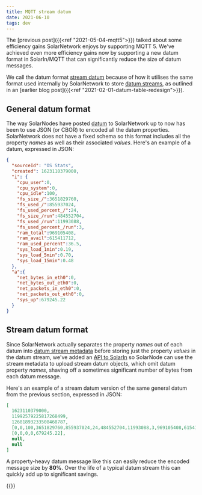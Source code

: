 ```yaml
---
title: MQTT stream datum
date: 2021-06-10
tags: dev
---
```

The [previous post]({{<ref "2021-05-04-mqtt5">}}) talked about some efficiency gains
SolarNetwork enjoys by supporting MQTT 5. We've achieved even more efficiency gains now by
supporting a new datum format in SolarIn/MQTT that can significantly reduce the size of datum
messages.

<!--more-->

We call the datum format [stream datum][StreamDatum] because of how it utilises the same
format used internally by SolarNetwork to store [datum streams][DatumStreams], as outlined in an
[earlier blog post]({{<ref "2021-02-01-datum-table-redesign">}}).

## General datum format

The way SolarNodes have posted [datum][Datum] to SolarNetwork up to now has been to use JSON (or
CBOR) to encoded all the datum properties. SolarNetwork does not have a fixed schema so this format
includes all the property _names_ as well as their associated _values_. Here's an example of a
datum, expressed in JSON:

```json
{
  "sourceId": "OS Stats",
  "created": 1623110379000,
  "i": {
    "cpu_user":0,
    "cpu_system":0,
    "cpu_idle":100,
    "fs_size_/":3651829760,
    "fs_used_/":855937024,
    "fs_used_percent_/":24,
    "fs_size_/run":484552704,
    "fs_used_/run":11993088,
    "fs_used_percent_/run":3,
    "ram_total":969105408,
    "ram_avail":615411712,
    "ram_used_percent":36.5,
    "sys_load_1min":0.19,
    "sys_load_5min":0.70,
    "sys_load_15min":0.48
  },
  "a":{
    "net_bytes_in_eth0":0,
    "net_bytes_out_eth0":0,
    "net_packets_in_eth0":0,
    "net_packets_out_eth0":0,
    "sys_up":679245.22
  }
}
```

## Stream datum format

Since SolarNetwork actually separates the property _names_ out of each datum into [datum stream
metadata][DatumStreamMetadata] before storing just the property _values_ in the datum stream, we've
added an [API to SolarIn][SolarIn-StreamMetadata] so SolarNode can use the stream metadata to upload
stream datum objects, which omit datum property _names_, shaving off a sometimes significant number
of bytes from each datum message.

Here's an example of a stream datum version of the same general datum from the previous section,
expressed in JSON:

```json
[
  1623110379000,
  11992579225817268499,
  12681893233508468787,
  [0,0,100,3651829760,855937024,24,484552704,11993088,3,969105408,615411712,36.5,0.19,0.70,0.48],
  [0,0,0,0,679245.22],
  null,
  null
]
```

A property-heavy datum message like this can easily reduce the encoded message size by **80%**. Over
the life of a typical datum stream this can quickly add up to significant savings.

{{<shoutout img="/img/news/ecogy-logo-248.png" name="Ecogy Energy" url="https://www.ecogyenergy.com/"/>}}


[Datum]: https://github.com/SolarNetwork/solarnetwork/wiki/SolarNet-API-global-objects#datum
[DatumStreamMetadata]: https://github.com/SolarNetwork/solarnetwork/wiki/SolarNet-API-global-objects#datum-stream-metadata
[DatumStreams]: https://github.com/SolarNetwork/solarnetwork/wiki/SolarNet-API-global-objects#datum-stream
[NET-281]: https://dev.solarnetwork.net/jira/browse/NET-281
[StreamDatum]: https://github.com/SolarNetwork/solarnetwork/wiki/SolarNet-API-global-objects#stream-datum
[SolarIn-StreamMetadata]: https://github.com/SolarNetwork/solarnetwork/wiki/SolarIn-API#datum-stream-metadata-view
